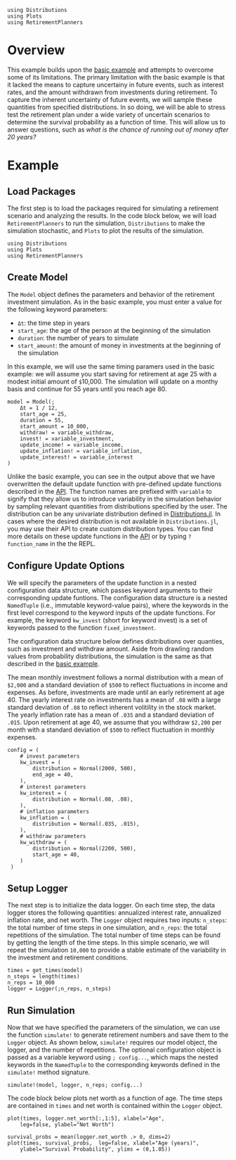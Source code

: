 ```@setup intermediate
using Distributions
using Plots
using RetirementPlanners
```
# Overview

This example builds upon the [basic example](basic_example.md) and attempts to overcome some of its limitations. The primary limitation with the basic example is that it lacked the means to capture uncertainy in future events, such as interest rates, and the amount withdrawn from investments during retirement. To capture the inherent uncertainty of future events, we will sample these quantities from specified distributions. In so doing, we will be able to stress test the retirement plan under a wide variety of uncertain scenarios to determine the survival probability as a function of time. This will allow us to answer questions, such as *what is the chance of running out of money after 20 years?*

# Example 

## Load Packages

The first step is to load the packages required for simulating a retirement scenario and analyzing the results. In the code block below, we will load `RetirementPlanners` to run the simulation, `Distributions` to make the simulation stochastic, and `Plots` to plot the results of the simulation. 

```@example intermediate
using Distributions 
using Plots
using RetirementPlanners
```

## Create Model

The `Model` object defines the parameters and behavior of the retirement investment simulation. As in the basic example, you must enter a value for the following keyword parameters:

- `Δt`: the time step in years 
- `start_age`: the age of the person at the beginning of the simulation
- `duration`: the number of years to simulate
- `start_amount`: the amount of money in investments at the beginning of the simulation

In this example, we will use the same timing paramers used in the basic example: we will assume you start saving for retirement at age 25 with a modest initial amount of `$`10,000. The simulation will update on a monthy basis and continue for 55 years until you reach age 80. 

```@example intermediate 
model = Model(;
    Δt = 1 / 12,
    start_age = 25,
    duration = 55,
    start_amount = 10_000,
    withdraw! = variable_withdraw,
    invest! = variable_investment,
    update_income! = variable_income,
    update_inflation! = variable_inflation,
    update_interest! = variable_interest 
)
```

Unlike the basic example, you can see in the output above that we have overwritten the default update function with pre-defined update functions described in the [API](api.md). The function names are prefixed with `variable` to signify that they allow us to introduce variability in the simulation behavior by sampling relevant quantities from distributions specified by the user. The distribution can be any univariate distribution defined in [Distributions.jl](https://juliastats.org/Distributions.jl/stable/). In cases where the desired distribution is not available in `Distributions.jl`, you may use their API to create custom distribution types. You can find more details on these update functions in the [API](api.md)
or by typing `? function_name` in the the REPL. 

## Configure Update Options

We will specify the parameters of the update function in a nested configuration data structure, which passes keyword arguments to their corresponding update funtions. The configuration data structure is a nested `NamedTuple` (i.e., immutable keyword-value pairs), where the keywords in the first level correspond to the keyword inputs of the update functions. For example, the keyword `kw_invest` (short for keyword invest) is a set of keywords passed to the function `fixed_investment`.

The configuration data structure below defines distributions over quanties, such as investment and withdraw amount. Aside from drawling random values from probability distributions, the simulation is the same as that described in the [basic example](basic_example.md).

 The mean monthly investment follows a normal distribution with a mean of `$2,000` and a standard deviation of `$500` to reflect fluctuations in income and expenses. As before, investments are made until an early retirement at age 40. The yearly interest rate on investments has a mean of `.08` with a large standard deviation of `.08` to reflect inherent volitility in the stock market. The yearly inflation rate has a mean of `.035` and a standard deviation of `.015`. Upon retirement at age 40, we assume that you withdraw `$2,200` per month with a standard deviation of `$500` to reflect fluctuation in monthly expenses. 

```@example intermediate 
config = (
    # invest parameters
    kw_invest = (
        distribution = Normal(2000, 500),
        end_age = 40,
    ),
    # interest parameters
    kw_interest = (
        distribution = Normal(.08, .08),
    ),
    # inflation parameters
    kw_inflation = (
        distribution = Normal(.035, .015),
    ),
    # withdraw parameters 
    kw_withdraw = (
        distribution = Normal(2200, 500),
        start_age = 40,
    )
 )
```
## Setup Logger

The next step is to initialize the data logger. On each time step, the data logger stores the following quantities: annualized interest rate, annualized inflation rate, and net worth. The `Logger` object requires two inputs: `n_steps`: the total number of time steps in one simulation, and `n_reps`: the total repetitions of the simulation. The total number of time steps can be found by getting the length of the time steps. In this simple scenario, we will repeat the simulation `10,000` to provide a stable estimate of the variability in the investment and retirement conditions. 

```@example intermediate 
times = get_times(model)
n_steps = length(times)
n_reps = 10_000
logger = Logger(;n_reps, n_steps)
```

## Run Simulation

Now that we have specified the parameters of the simulation, we can use the function `simulate!` to generate retirement numbers and save them to the `Logger` object. As shown below, `simulate!` requires our model object, the logger, and the number of repetitions. The optional configuration object is passed as a variable keyword using `; config...`, which maps the nested keywords in the `NamedTuple` to the corresponding keywords defined in the `simulate!` method signature. 

```@example intermediate
simulate!(model, logger, n_reps; config...)
```

The code block below plots net worth as a function of age. The time steps are contained in `times` and net worth is contained within the `Logger` object. 

```@example intermediate 
plot(times, logger.net_worth[:,1:5], xlabel="Age", 
    leg=false, ylabel="Net Worth")
```

```@example intermediate
survival_probs = mean(logger.net_worth .> 0, dims=2)
plot(times, survival_probs,  leg=false, xlabel="Age (years)", 
    ylabel="Survival Probability", ylims = (0,1.05))
```
